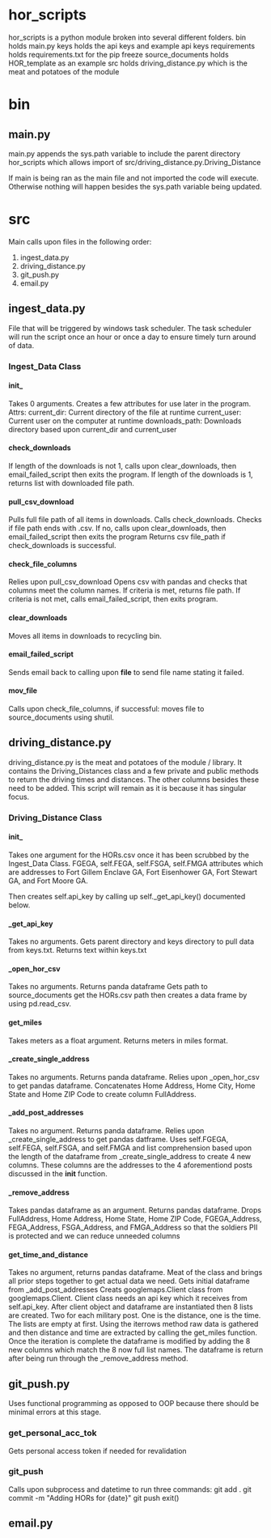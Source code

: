 # hor_scripts
hor_scripts is a python module broken into several different folders.
bin holds main.py
keys holds the api keys and example api keys
requirements holds requirements.txt for the pip freeze
source_documents holds HOR_template as an example
src holds driving_distance.py which is the meat and potatoes of the module

# bin

## main.py
main.py appends the sys.path variable to include the parent directory hor_scripts which allows import of src/driving_distance.py.Driving_Distance

If main is being ran as the main file and not imported the code will execute. Otherwise nothing will happen besides the sys.path variable being updated.

# src
Main calls upon files in the following order:
1. ingest_data.py
2. driving_distance.py
3. git_push.py
4. email.py

## ingest_data.py
File that will be triggered by windows task scheduler. The task scheduler will run the script once an hour or once a day to ensure timely turn around of data.

### Ingest_Data Class

#### __init___
Takes 0 arguments. Creates a few attributes for use later in the program.
Attrs:
    current_dir: Current directory of the file at runtime
    current_user: Current user on the computer at runtime
    downloads_path: Downloads directory based upon current_dir and current_user

#### check_downloads
If length of the downloads is not 1, calls upon clear_downloads, then email_failed_script then exits the program.
If length of the downloads is 1, returns list with downloaded file path.

#### pull_csv_download
Pulls full file path of all items in downloads.
Calls check_downloads.
Checks if file path ends with .csv. If no, calls upon clear_downloads, then email_failed_script then exits the program
Returns csv file_path if check_downloads is successful.


#### check_file_columns
Relies upon pull_csv_download
Opens csv with pandas and checks that columns meet the column names.
If criteria is met, returns file path. 
If criteria is not met, calls email_failed_script, then exits program.

#### clear_downloads
Moves all items in downloads to recycling bin.

#### email_failed_script
Sends email back to calling upon __file__ to send file name stating it failed.

#### mov_file
Calls upon check_file_columns, if successful: moves file to source_documents using shutil.

## driving_distance.py
driving_distance.py is the meat and potatoes of the module / library. It contains the Driving_Distances class and a few private and public methods to return the driving times and distances. The other columns besides these need to be added. This script will remain as it is because it has singular focus.

### Driving_Distance Class

#### __init___
Takes one argument for the HORs.csv once it has been scrubbed by the Ingest_Data Class. 
FGEGA, self.FEGA, self.FSGA, self.FMGA attributes which are addresses to Fort Gillem Enclave GA, Fort Eisenhower GA, Fort Stewart GA, and Fort Moore GA.

Then creates self.api_key by calling up self._get_api_key() documented below.

#### _get_api_key
Takes no arguments. Gets parent directory and keys directory to pull data from keys.txt. Returns text within keys.txt

#### _open_hor_csv
Takes no arguments. Returns panda dataframe Gets path to source_documents get the HORs.csv path then creates a data frame by using pd.read_csv.

#### get_miles
Takes meters as a float argument. Returns meters in miles format.

#### _create_single_address
Takes no arguments. Returns panda dataframe.
Relies upon _open_hor_csv to get pandas dataframe. Concatenates Home Address, Home City, Home State and Home ZIP Code to create column FullAddress. 

#### _add_post_addresses
Takes no argument. Returns panda dataframe.
Relies upon _create_single_address to get pandas datframe. Uses self.FGEGA, self.FEGA, self.FSGA, and self.FMGA and list comprehension based upon the length of the dataframe from _create_single_address to create 4 new columns. These columns are the addresses to the 4 aforementiond posts discussed in the __init__ function.

#### _remove_address
Takes pandas dataframe as an argument. Returns pandas dataframe. Drops FullAddress, Home Address, Home State, Home ZIP Code, FGEGA_Address, FEGA_Address, FSGA_Address, and FMGA_Address so that the soldiers PII is protected and we can reduce unneeded columns

#### get_time_and_distance
Takes no argument, returns pandas dataframe.
Meat of the class and brings all prior steps together to get actual data we need. 
Gets initial dataframe from _add_post_addresses
Creats googlemaps.Client class from googlemaps.Client. Client class needs an api key which it receives from self.api_key.
After client object and dataframe are instantiated then 8 lists are created. Two for each military post. One is the distance, one is the time. The lists are empty at first.
Using the iterrows method raw data is gathered and then distance and time are extracted by calling the get_miles function.
Once the iteration is complete the dataframe is modified by adding the 8 new columns which match the 8 now full list names.
The dataframe is return after being run through the _remove_address method. 

## git_push.py
Uses functional programming as opposed to OOP because there should be minimal errors at this stage.

### get_personal_acc_tok
Gets personal access token if needed for revalidation

### git_push
Calls upon subprocess and datetime to run three commands: 
    git add .
    git commit -m "Adding HORs for {date}"
    git push
    exit()

## email.py


